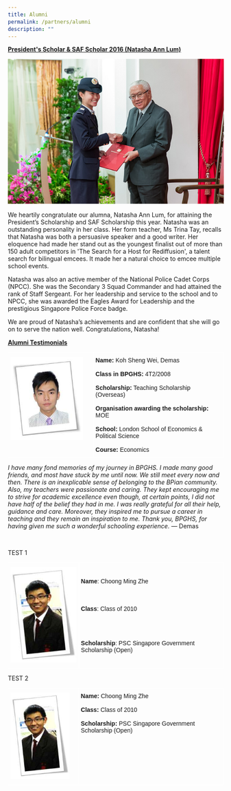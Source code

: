 ```yaml
---
title: Alumni
permalink: /partners/alumni
description: ""
---
```

<strong><u>President's Scholar & SAF Scholar 2016 (Natasha Ann Lum)</u></strong>

![](/images/Alumni%20-%20Natasha%20Ann%20Lum.jpeg)

  
We heartily congratulate our alumna, Natasha Ann Lum, for attaining the President’s Scholarship and SAF Scholarship this year. Natasha was an outstanding personality in her class. Her form teacher, Ms Trina Tay, recalls that Natasha was both a persuasive speaker and a good writer. Her eloquence had made her stand out as the youngest finalist out of more than 150 adult competitors in 'The Search for a Host for Rediffusion', a talent search for bilingual emcees. It made her a natural choice to emcee multiple school events.

Natasha was also an active member of the National Police Cadet Corps (NPCC). She was the Secondary 3 Squad Commander and had attained the rank of Staff Sergeant. For her leadership and service to the school and to NPCC, she was awarded the Eagles Award for Leadership and the prestigious Singapore Police Force badge.

We are proud of Natasha’s achievements and are confident that she will go on to serve the nation well. Congratulations, Natasha!

<strong><u>Alumni Testimonials</u></strong>


<style type="text/css">
.tg  {border-collapse:collapse;border-spacing:0;}
.tg td{border-color:white;border-style:solid;border-width:1px;font-family:Arial, sans-serif;font-size:14px;
  overflow:hidden;padding:10px 5px;word-break:normal;}
.tg th{border-color:white;border-style:solid;border-width:1px;font-family:Arial, sans-serif;font-size:14px;
  font-weight:normal;overflow:hidden;padding:10px 5px;word-break:normal;}
.tg .tg-0pky{border-color:white;text-align:left;vertical-align:top}
</style>
<table class="tg">
<thead>
  <tr>
    <td class="tg-0pky"><img src="/images/Alumni%20-%20Koh%20Sheng%20Wei%20Demas.jpeg" 
     style="width:90%"></td>
		<td class="tg-0pky"><strong>Name:</strong> Koh Sheng Wei, Demas<br><br><strong>Class in BPGHS:</strong> 4T2/2008<br><br><strong>Scholarship:</strong> Teaching Scholarship (Overseas)<br><br><strong>Organisation awarding the scholarship:</strong> MOE<br><br><strong>School:</strong> London School of Economics &amp; Political Science<br><br><strong>Course:</strong> Economics</td>
  </tr>
</thead>
</table>

*I have many fond memories of my journey in BPGHS. I made many good friends, and most have stuck by me until now. We still meet every now and then. There is an inexplicable sense of belonging to the BPian community. Also, my teachers were passionate and caring. They kept encouraging me to strive for academic excellence even though, at certain points, I did not have half of the belief they had in me. I was really grateful for all their help, guidance and care. Moreover, they inspired me to pursue a career in teaching and they remain an inspiration to me. Thank you, BPGHS, for having given me such a wonderful schooling experience.*  — Demas


<br>

TEST 1

<style type="text/css">
.tg  {border-collapse:collapse;border-spacing:0;}
.tg td{border-color:white;border-style:solid;border-width:1px;font-family:Arial, sans-serif;font-size:14px;
  overflow:hidden;padding:10px 5px;word-break:normal;}
.tg th{border-color:white;border-style:solid;border-width:1px;font-family:Arial, sans-serif;font-size:14px;
  font-weight:normal;overflow:hidden;padding:10px 5px;word-break:normal;}
.tg .tg-0pky{border-color:white;text-align:left;vertical-align:top}
</style>
<table class="tg">
<thead>
  <tr> 
    <td class="tg-0lax"><img src="/images/Alumni%20-%20Choong%20Ming%20Zhe.jpeg" /></td>
		<td class="tg-0lax"><strong>Name</strong><span style="font-weight:400;font-style:normal">: Choong Ming Zhe</span><br><span style="font-weight:400;font-style:normal">    </span><br><span style="font-weight:400;font-style:normal">    </span><br><span style="font-weight:400;font-style:normal">     </span><br><strong>Class</strong><span style="font-weight:400;font-style:normal">: Class of 2010</span><br><br><span style="font-weight:400;font-style:normal">    </span><br><span style="font-weight:400;font-style:normal">    </span><br><span style="font-weight:400;font-style:normal">     </span><br><strong>Scholarship</strong><span style="font-weight:400;font-style:normal">: PSC Singapore Government Scholarship (Open)</span></td>
  </tr>
</thead>
</table>



TEST 2

<style type="text/css">
.tg  {border-collapse:collapse;border-spacing:0;}
.tg td{border-color:white;border-style:solid;border-width:1px;font-family:Arial, sans-serif;font-size:14px;
  overflow:hidden;padding:10px 5px;word-break:normal;}
.tg th{border-color:white;border-style:solid;border-width:1px;font-family:Arial, sans-serif;font-size:14px;
  font-weight:normal;overflow:hidden;padding:10px 5px;word-break:normal;}
.tg .tg-0pky{border-color:white;text-align:left;vertical-align:top}
</style>
<table class="tg">
<thead>
  <tr>
    <td class="tg-0pky"><img src="/images/Alumni%20-%20Choong%20Ming%20Zhe.jpeg" 
     style="width:90%"></td>
		<td class="tg-0pky"><strong>Name:</strong> Choong Ming Zhe<br><br><strong>Class:</strong> Class of 2010<br><br><strong>Scholarship:</strong> PSC Singapore Government Scholarship (Open)<br><br></td>
  </tr>
</thead>
</table>